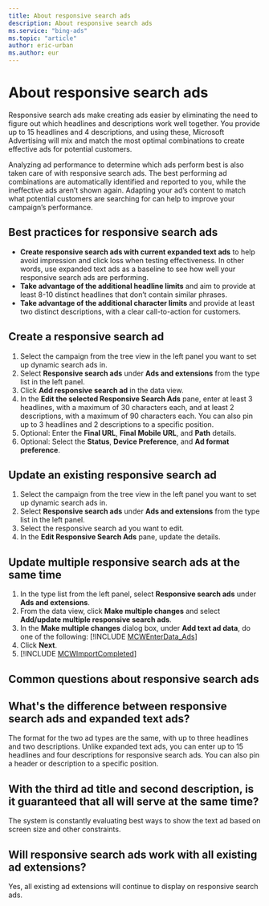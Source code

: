 ```yaml
---
title: About responsive search ads
description: About responsive search ads
ms.service: "bing-ads"
ms.topic: "article"
author: eric-urban
ms.author: eur
---
```


# About responsive search ads

Responsive search ads make creating ads easier by eliminating the need to figure out which headlines and descriptions work well together. You provide up to 15 headlines and 4 descriptions, and using these, Microsoft Advertising will mix and match the most optimal combinations to create effective ads for potential customers.

Analyzing ad performance to determine which ads perform best is also taken care of with responsive search ads. The best performing ad combinations are automatically identified and reported to you, while the ineffective ads aren’t shown again. Adapting your ad’s content to match what potential customers are searching for can help to improve your campaign’s performance.

## Best practices for responsive search ads

- **Create responsive search ads with current expanded text ads** to help avoid impression and click loss when testing effectiveness. In other words, use expanded text ads as a baseline to see how well your responsive search ads are performing.
- **Take advantage of the additional headline limits** and aim to provide at least 8-10 distinct headlines that don’t contain similar phrases.
- **Take advantage of the additional character limits** and provide at least two distinct descriptions, with a clear call-to-action for customers.

## Create a responsive search ad
1. Select the campaign from the tree view in the left panel you want to set up dynamic search ads in.
1. Select **Responsive search ads** under **Ads and extensions** from the type list in the left panel.
1. Click **Add responsive search ad** in the data view.
1. In the **Edit the selected Responsive Search Ads** pane, enter at least 3 headlines, with a maximum of 30 characters each, and at least 2 descriptions, with a maximum of 90 characters each. You can also pin up to 3 headlines and 2 descriptions to a specific position.
1. Optional: Enter the **Final URL**, **Final Mobile URL**, and **Path** details.
1. Optional: Select the **Status**, **Device Preference**, and **Ad format preference**.

## Update an existing responsive search ad
1. Select the campaign from the tree view in the left panel you want to set up dynamic search ads in.
1. Select **Responsive search ads** under **Ads and extensions** from the type list in the left panel.
1. Select the responsive search ad you want to edit.
1. In the **Edit Responsive Search Ads** pane, update the details.

## Update multiple responsive search ads at the same time
1. In the type list from the left panel, select **Responsive search ads** under **Ads and extensions**.
1. From the data view, click **Make multiple changes** and select **Add/update multiple responsive search ads**.
1. In the **Make multiple changes** dialog box, under **Add text ad data**, do one of the following:				[!INCLUDE [MCWEnterData_Ads](./includes/MCWEnterData_Ads.md)]
1. Click **Next**.
1. [!INCLUDE [MCWImportCompleted](./includes/MCWImportCompleted.md)]

## Common questions about responsive search ads

## What's the difference between responsive search ads and expanded text ads?
The format for the two ad types are the same, with up to three headlines and two descriptions. Unlike expanded text ads, you can enter up to 15 headlines and four descriptions for responsive search ads. You can also pin a header or description to a specific position.
## With the third ad title and second description, is it guaranteed that all will serve at the same time?
The system is constantly evaluating best ways to show the text ad based on screen size and other constraints.
## Will responsive search ads work with all existing ad extensions?
Yes, all existing ad extensions will continue to display on responsive search ads.


